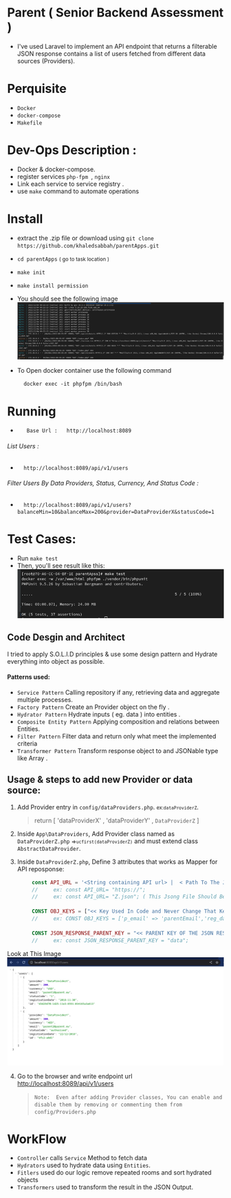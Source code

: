 # Parent ( Senior Backend Assessment )
-  I've used Laravel to implement an API endpoint that returns a filterable JSON response contains a list of 
   users fetched from different data sources (Providers).

# Perquisite
- `Docker`  
- `docker-compose`
- `Makefile`

# Dev-Ops Description :
- Docker & docker-compose. 
- register services  ``php-fpm ``, ``nginx``
- Link each service to service registry .
- use ``make`` command to automate operations

# Install
- extract the .zip file or download using `git clone https://github.com/khaledsabbah/parentApps.git`
- `cd parentApps` <small> ( go to task location )</small>
- `make init`
- `make install permission`
- You should see the following image
![alt text](https://raw.githubusercontent.com/khaledsabbah/parentApps/master/images/docker.png)

- To Open docker container use the following command 
    
        docker exec -it phpfpm /bin/bash
        
# Running
*        Base Url :   http://localhost:8089
###### List Users :
*       http://localhost:8089/api/v1/users  
###### Filter Users By Data Providers, Status, Currency, And Status Code :
*       http://localhost:8089/api/v1/users?balanceMin=10&balanceMax=200&provider=DataProviderX&statusCode=1

# Test Cases:

- Run   `make test`
- Then, you'll see result like this: ![alt text](https://raw.githubusercontent.com/khaledsabbah/parentApps/master/images/test.png) 

## Code Desgin and Architect
I tried to apply S.O.L.I.D principles & use some design pattern and Hydrate everything into object as possible.

#### Patterns used:
- ``Service Pattern``  Calling repository if any, retrieving data and aggregate multiple processes.
- ``Factory Pattern``   Create an Provider object on the fly .
- ``Hydrator Pattern``  Hydrate inputs ( eg. data ) into entities .
- ``Composite Entity Pattern``  Applying composition and relations between Entities.
- ``Filter Pattern``   Filter data and return only what meet the implemented criteria
- ``Transformer Pattern``  Transform response object to and JSONable type like Array .

##  Usage & steps to add new Provider or data source:
1. Add Provider entry in `config/dataProviders.php`.  <SMALL>ex:`dataProviderZ`</SMALL>.
    >   return [ 'dataProviderX' , 'dataProviderY' , `DataProviderZ` ]
    
2. Inside `App\DataProviders`, Add Provider class named as `DataProviderZ.php` <small> =>`ucfirst(dataProviderZ)`</small> and must extend class ``AbstractDataProvider``.
 
3. Inside `DataProviderZ.php`, Define 3 attributes that works as Mapper for API reposponse:
```php
        const API_URL = '<String containing API url> |  < Path To The Json File Inside Storage Public Disk >'; 
        //     ex: const API_URL= "https://";
        //     ex: const API_URL= "Z.json"; ( This Jsong File Should Be Located as: source/storage/providers/Z.json )
    
        CONST OBJ_KEYS = ["<< Key Used In Code and Never Change That Key >> " => "API Reponse Key Mapper & changes Per Provider Response"];
        //     ex: CONST OBJ_KEYS = ['p_email' => 'parentEmail','reg_date' => 'Created_At','parent_id' => 'parentIdentification'];
    
        CONST JSON_RESPONSE_PARENT_KEY = "<< PARENT KEY OF THE JSON RESPONSE THAT HOLDS THE ARRAY OF OBJECTS >> ";
        //     ex: const JSON_RESPONSE_PARENT_KEY = "data";
```
Look at This Image ![alt text](https://raw.githubusercontent.com/khaledsabbah/parentApps/master/images/browser.png)
        
4. Go to the browser and write endpoint url [http://localhost:8089/api/v1/users](http://localhost:8089/api/v1/users)
    > ```Note:  Even after adding Provider classes, You can enable and disable them by removing or commenting them from config/Providers.php ```

# WorkFlow
- `Controller` calls `Service` Method to fetch data
- `Hydrators` used to hydrate data using `Entities`.
- `Fitlers` used do our logic remove repeated rooms and sort hydrated objects 
- `Transformers` used to transform the result in the JSON Output.
